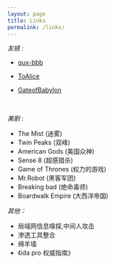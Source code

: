 ```yaml
---
layout: page
title: Links
permalink: /links/
---
```




*友链 :*

- [qux-bbb](http://qux-bbb.github.io/)

- [ToAlice](https://toalice.github.io/)

- [GateofBabylon](http://45.77.13.75:1234/)

  ​




*美剧 :*

- The Mist (迷雾)
- Twin Peaks (双峰)
- American Gods (美国众神)
- Sense 8 (超感猎杀)
- Game of Thrones (权力的游戏)
- Mr.Robot (黑客军团)
- Breaking bad (绝命毒师)
- Boardwalk Empire (大西洋帝国)




*其他：*
- 局域网信息嗅探,中间人攻击
- 渗透工具整合
- 绵羊墙
- 《ida pro 权威指南》